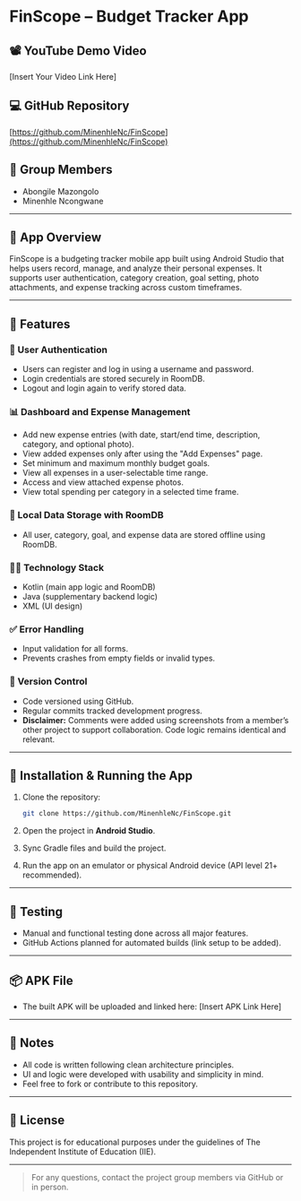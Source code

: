 # FinScope – Budget Tracker App

## 📽️ YouTube Demo Video

\[Insert Your Video Link Here]

## 💻 GitHub Repository

[https://github.com/MinenhleNc/FinScope](https://github.com/MinenhleNc/FinScope)

## 👥 Group Members

* Abongile Mazongolo
* Minenhle Ncongwane

---

## 📱 App Overview

FinScope is a budgeting tracker mobile app built using Android Studio that helps users record, manage, and analyze their personal expenses. It supports user authentication, category creation, goal setting, photo attachments, and expense tracking across custom timeframes.

---

## 🚀 Features

### 🔐 User Authentication

* Users can register and log in using a username and password.
* Login credentials are stored securely in RoomDB.
* Logout and login again to verify stored data.

### 📊 Dashboard and Expense Management

* Add new expense entries (with date, start/end time, description, category, and optional photo).
* View added expenses only after using the "Add Expenses" page.
* Set minimum and maximum monthly budget goals.
* View all expenses in a user-selectable time range.
* Access and view attached expense photos.
* View total spending per category in a selected time frame.

### 💾 Local Data Storage with RoomDB

* All user, category, goal, and expense data are stored offline using RoomDB.

### 🧑‍💻 Technology Stack

* Kotlin (main app logic and RoomDB)
* Java (supplementary backend logic)
* XML (UI design)

### ✅ Error Handling

* Input validation for all forms.
* Prevents crashes from empty fields or invalid types.

### 🔄 Version Control

* Code versioned using GitHub.
* Regular commits tracked development progress.
* **Disclaimer:** Comments were added using screenshots from a member’s other project to support collaboration. Code logic remains identical and relevant.

---

## 🔧 Installation & Running the App

1. Clone the repository:

   ```bash
   git clone https://github.com/MinenhleNc/FinScope.git
   ```
2. Open the project in **Android Studio**.
3. Sync Gradle files and build the project.
4. Run the app on an emulator or physical Android device (API level 21+ recommended).

---

## 🧪 Testing

* Manual and functional testing done across all major features.
* GitHub Actions planned for automated builds (link setup to be added).

---

## 📦 APK File

* The built APK will be uploaded and linked here: \[Insert APK Link Here]

---

## 📌 Notes

* All code is written following clean architecture principles.
* UI and logic were developed with usability and simplicity in mind.
* Feel free to fork or contribute to this repository.

---

## 📄 License

This project is for educational purposes under the guidelines of The Independent Institute of Education (IIE).

---

> For any questions, contact the project group members via GitHub or in person.
